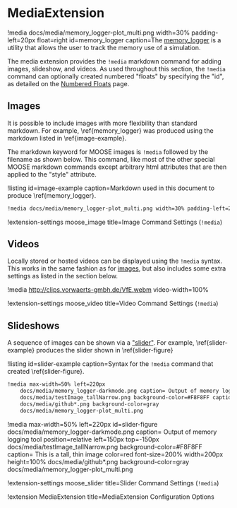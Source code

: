 # MediaExtension

!media docs/media/memory_logger-plot_multi.png width=30% padding-left=20px float=right id=memory_logger caption=The [memory_logger](/memory_logger.md) is a utility that allows the user to track the memory use of a simulation.

The media extension provides the `!media` markdown command for adding images, slideshow, and videos.
As used throughout this section, the `!media` command can optionally created numbered "floats" by
specifying the "id", as detailed on the [Numbered Floats](extensions/float.md) page.

## Images

It is possible to include images with more flexibility than standard markdown. For example, \ref{memory_logger} was produced using the markdown listed in \ref{image-example}.

The markdown keyword for MOOSE images is `!media` followed by the filename as shown below. This
command, like most of the other special MOOSE markdown commands except arbitrary html attributes
that are then applied to the "style" attribute.

!listing id=image-example caption=Markdown used in this document to produce \ref{memory_logger}.
```markdown
!media docs/media/memory_logger-plot_multi.png width=30% padding-left=20px float=right caption=The [memory_logger](/memory_logger.md) is a utility that allows the user to track the memory use of a simulation.
```

!extension-settings moose_image title=Image Command Settings (`!media`)

## Videos

Locally stored or hosted videos can be displayed using the `!media` syntax. This works in the same
fashion as for [images](#images), but also includes some extra settings as listed in the section
below.

!media http://clips.vorwaerts-gmbh.de/VfE.webm video-width=100%

!extension-settings moose_video title=Video Command Settings (`!media`)


## Slideshows
A sequence of images can be shown via a ["slider"](http://materializecss.com/media.html#slider). For example, \ref{slider-example} produces the slider shown in \ref{slider-figure}

!listing id=slider-example caption=Syntax for the `!media` command that created \ref{slider-figure}.
```markdown
!media max-width=50% left=220px
    docs/media/memory_logger-darkmode.png caption= Output of memory logging tool position=relative left=150px top=-150px
    docs/media/testImage_tallNarrow.png background-color=#F8F8FF caption= This is a tall, thin image color=red font-size=200% width=200px height=100%
    docs/media/github*.png background-color=gray
    docs/media/memory_logger-plot_multi.png
```

!media max-width=50% left=220px id=slider-figure
    docs/media/memory_logger-darkmode.png caption= Output of memory logging tool position=relative left=150px top=-150px
    docs/media/testImage_tallNarrow.png background-color=#F8F8FF caption= This is a tall, thin image color=red font-size=200% width=200px height=100%
    docs/media/github*.png background-color=gray
    docs/media/memory_logger-plot_multi.png

!extension-settings moose_slider title=Slider Command Settings (`!media`)

!extension MediaExtension title=MediaExtension Configuration Options
